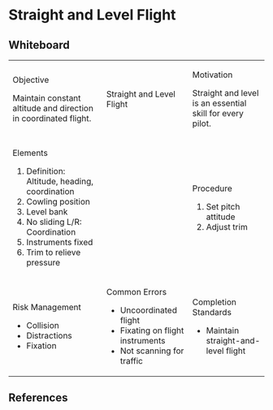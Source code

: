 # Straight and Level Flight

## Whiteboard

<table className="maneuver-wb">

<tr>

<td className="wb-col-1">

<label>Objective</label>

Maintain constant altitude and direction in coordinated flight.

</td>

<td className="wb-col-2 maneuver-title">

<label className="maneuver-label">Straight and Level Flight</label>

</td>

<td className="wb-col-3">

<label>Motivation</label>

Straight and level is an essential skill for every pilot.

</td>

</tr>

<tr>

<td className="wb-col-1">

<label>Elements</label>

1. Definition: Altitude, heading, coordination
2. Cowling position
3. Level bank
4. No sliding L/R: Coordination
5. Instruments fixed
6. Trim to relieve pressure

</td>

<td className="wb-col-2">

</td>

<td className="wb-col-3">

<label>Procedure</label>

1. Set pitch attitude
2. Adjust trim

</td>

</tr>

<tr>

<td className="wb-col-1">

<label>Risk Management</label>

- Collision
- Distractions
- Fixation

</td>

<td className="wb-col-2">

<label>Common Errors</label>

- Uncoordinated flight
- Fixating on flight instruments
- Not scanning for traffic

</td>

<td className="wb-col-3">

<label>Completion Standards</label>

- Maintain straight-and-level flight

</td>

</tr>

</table>

## References

